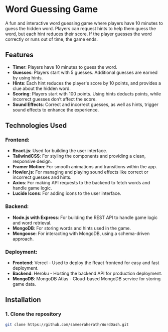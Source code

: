 # Word Guessing Game

A fun and interactive word guessing game where players have 10 minutes to guess the hidden word. Players can request hints to help them guess the word, but each hint reduces their score. If the player guesses the word correctly or runs out of time, the game ends.

## Features

- **Timer**: Players have 10 minutes to guess the word.
- **Guesses**: Players start with 5 guesses. Additional guesses are earned by using hints.
- **Hints**: Each hint reduces the player's score by 10 points, and provides a clue about the hidden word.
- **Scoring**: Players start with 100 points. Using hints deducts points, while incorrect guesses don’t affect the score.
- **Sound Effects**: Correct and incorrect guesses, as well as hints, trigger sound effects to enhance the experience.

## Technologies Used

### Frontend:

- **React.js**: Used for building the user interface.
- **TailwindCSS**: For styling the components and providing a clean, responsive design.
- **Framer Motion**: For smooth animations and transitions within the app.
- **Howler.js**: For managing and playing sound effects like correct or incorrect guesses and hints.
- **Axios**: For making API requests to the backend to fetch words and handle game logic.
- **Lucide Icons**: For adding icons to the user interface.

### Backend:

- **Node.js with Express**: For building the REST API to handle game logic and word retrieval.
- **MongoDB**: For storing words and hints used in the game.
- **Mongoose**: For interacting with MongoDB, using a schema-driven approach.

### Deployment:

- **Frontend**: Vercel - Used to deploy the React frontend for easy and fast deployment.
- **Backend**: Heroku - Hosting the backend API for production deployment.
- **MongoDB**: MongoDB Atlas - Cloud-based MongoDB service for storing game data.

## Installation

### 1. Clone the repository

```bash
git clone https://github.com/sameeraherath/WordDash.git

```
